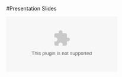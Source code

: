 #Presentation Slides

![](https://github.com/knguyen94/ManagingITTeam/files/56301/Final.Project.Presentation.pptx)
